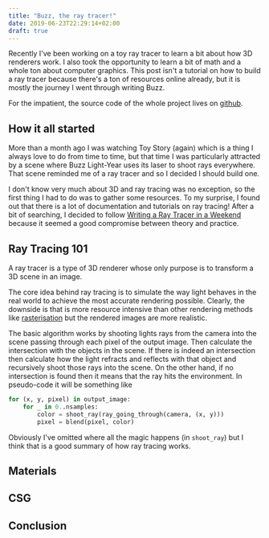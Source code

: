 ```yaml
---
title: "Buzz, the ray tracer!"
date: 2019-06-23T22:29:14+02:00
draft: true
---
```


Recently I've been working on a toy ray tracer to learn a bit about how 3D
renderers work. I also took the opportunity to learn a bit of math and a whole
ton about computer graphics. This post isn't a tutorial on how to build a ray
tracer because there's a ton of resources online already, but it is mostly the
journey I went through writing Buzz.

For the impatient, the source code of the whole project lives on
[github][r3d-repo].

## How it all started

More than a month ago I was watching Toy Story (again) which is a thing I always
love to do from time to time, but that time I was particularly attracted by a
scene where Buzz Light-Year uses its laser to shoot rays everywhere. That scene
reminded me of a ray tracer and so I decided I should build one.

I don't know very much about 3D and ray tracing was no exception, so the first
thing I had to do was to gather some resources. To my surprise, I found out that
there is a lot of documentation and tutorials on ray tracing! After a bit of
searching, I decided to follow [Writing a Ray Tracer in a Weekend][wrtiw-repo]
because it seemed a good compromise between theory and practice.

## Ray Tracing 101

A ray tracer is a type of 3D renderer whose only purpose is to transform a 3D
scene in an image.

The core idea behind ray tracing is to simulate the way light behaves in the
real world to achieve the most accurate rendering possible. Clearly, the
downside is that is more resource intensive than other rendering methods like
[rasterisation][rasterisation] but the rendered images are more realistic.

The basic algorithm works by shooting lights rays from the camera into the scene
passing through each pixel of the output image. Then calculate the intersection
with the objects in the scene. If there is indeed an intersection then calculate
how the light refracts and reflects with that object and recursively shoot those
rays into the scene. On the other hand, if no intersection is found then it
means that the ray hits the environment. In pseudo-code it will be something
like

```python
for (x, y, pixel) in output_image:
    for _ in 0..nsamples:
        color = shoot_ray(ray_going_through(camera, (x, y)))
        pixel = blend(pixel, color)
```

Obviously I've omitted where all the magic happens (in `shoot_ray`) but I think
that is a good summary of how ray tracing works.

## Materials

<!--
  TODO: explain that lights change according to the material of the object that
  it hits. Mention the Lambertian, Dielectric and Metallic materials which are
  the ones Buzz support. This is the hard part because ray tracing is really all
  about modeling how the light behaves with materials. Mention PBR materials.
-->

## CSG

<!--
  TODO: explaing what CSG is and why is interesting.
-->

## Conclusion

<!--
  TODO: Show some renderings and overall conclusions.
-->

[r3d-repo]: https://github.com/d-dorazio/r3d.git
[wrtiw-repo]: https://github.com/petershirley/raytracinginoneweekend
[rasterisation]: https://en.wikipedia.org/wiki/Rasterisation
